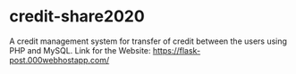 # credit-share2020
A credit management system for transfer of credit between the users using PHP and MySQL.
Link for the Website: https://flask-post.000webhostapp.com/
